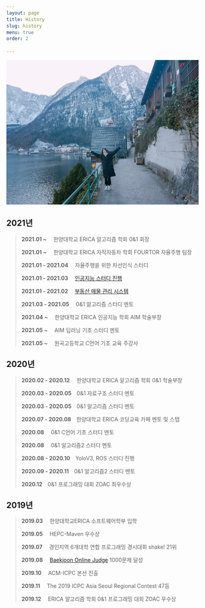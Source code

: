 ```yaml
---
layout: page
title: History
slug: history
menu: true
order: 2

---
```

![image](../assets/img/blog/me2.jpg)

## 2021년
>**2021.01 ~** 　한양대학교 ERICA 알고리즘 학회 0&1 회장
>
>**2021.01 ~**　 한양대학교 ERICA 자작자동차 학회 FOURTOR 자율주행 팀장
>
>**2021.01 - 2021.04**　 자율주행을 위한 차선인식 스터디
>
>**2021.01 - 2021.03** 　[인공지능 스터디 진행](https://www.notion.so/mksmk/87d51cf9c5b749ed92459fa8cec47cdd)
>
>**2021.01 - 2021.02**　 [부동산 매물 관리 시스템](https://manage-realestate.herokuapp.com/main)  
>
>**2021.03 - 2021.05**　 0&1 알고리즘 스터디 멘토
>
>**2021.04 ~**　 한양대학교 ERICA 인공지능 학회 AIM 학술부장
>
>**2021.05 ~**　 AIM 딥러닝 기초 스터디 멘토
>
>**2021.05 ~**　 원곡고등학교 C언어 기초 교육 주강사


## 2020년
>**2020.02 - 2020.12** 　한양대학교 ERICA 알고리즘 학회 0&1 학술부장
>
>**2020.03 - 2020.05**　0&1 자료구조 스터디 멘토
>
>**2020.03 - 2020.05**　0&1 알고리즘 스터디 멘토
>
>**2020.07 - 2020.08**　한양대학교 ERICA 코딩교육 카페 멘토 및 스탭 
>
>**2020.08**
　0&1 C언어 기초 스터디 멘토
>
>**2020.08**
　0&1 알고리즘2 스터디 멘토
>
>**2020.08 - 2020.10**　YoloV3, ROS 스터디 진행 
>
>**2020.09 - 2020.11**　0&1 알고리즘2 스터디 멘토
>
>**2020.12**　0&1 프로그래밍 대회 ZOAC 최우수상




## 2019년
>**2019.03** 　한양대학교ERICA 소프트웨어학부 입학
>
>**2019.05** 　HEPC-Maven 우수상
>
>**2019.07** 　경인지역 6개대학 연합 프로그래밍 경시대회 shake! 21위
>
>**2019.08** 　[Baekjoon Online Judge](https://www.acmicpc.net/) 1000문제 달성
>
>**2019.10** 　ACM-ICPC 본선 진출
>
>**2019.11** 　The 2019 ICPC Asia Seoul Regional Contest 47등
>
>**2019.12** 　ERICA 알고리즘 학회 0&1 프로그래밍 대회 ZOAC 우수상




